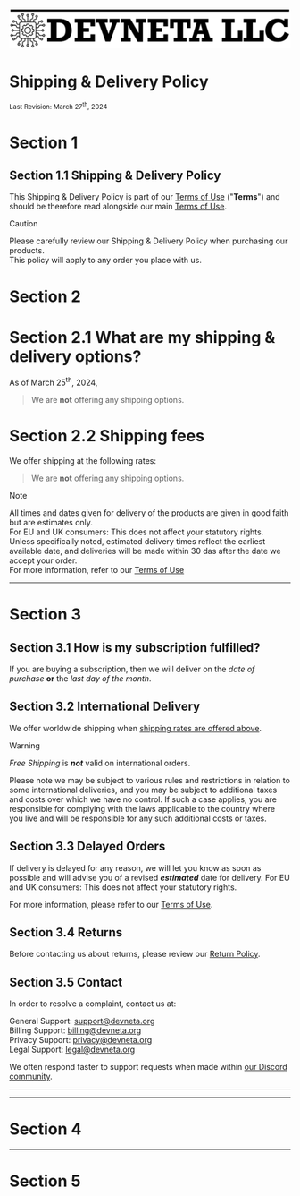 ![Devneta LLC Banner](/main/assets/png/blackbanner.png)


# Shipping & Delivery Policy
<small>Last Revision: March 27<sup>th</sup>, 2024</small> <br />

# Section 1

## Section 1.1 Shipping & Delivery Policy

This Shipping & Delivery Policy is part of our [Terms of Use](/main/policy/consumer/terms-of-use.md) ("**Terms**") and should be therefore read alongside our main [Terms of Use](/main/policy/consumer/terms-of-use.md). <br />

> [!CAUTION]
> Please carefully review our Shipping & Delivery Policy when purchasing our products. <br />
> This policy will apply to any order you place with us.

# Section 2

# Section 2.1 What are my shipping & delivery options?

As of March 25<sup>th</sup>, 2024, <br />
> We are **not** offering any shipping options.

# Section 2.2 Shipping fees

We offer shipping at the following rates: <br />

> We are **not** offering any shipping options.

> [!NOTE]
> All times and dates given for delivery of the products are given in good faith but are estimates only. <br />
> For EU and UK consumers: This does not affect your statutory rights. Unless specifically noted, estimated delivery times reflect the earliest available date, and deliveries will be made within 30 das after the date we accept your order. <br />
> For more information, refer to our [Terms of Use](/main/policy/consumer/terms-of-use.md)



---

# Section 3

## Section 3.1 How is my subscription fulfilled?

If you are buying a subscription, then we will deliver on the _date of purchase_ **or** the _last day of the month_. <br />

## Section 3.2 International Delivery

We offer worldwide shipping when [shipping rates are offered above](#section-21-what-are-my-shipping--delivery-options). <br />

> [!WARNING]
> _Free Shipping_ is **_not_** valid on international orders.

Please note we may be subject to various rules and restrictions in relation to some international deliveries, and you may be subject to additional taxes and costs over which we have no control. If such a case applies, you are responsible for complying with the laws applicable to the country where you live and will be responsible for any such additional costs or taxes. <br />


## Section 3.3 Delayed Orders

If delivery is delayed for any reason, we will let you know as soon as possible and will advise you of a revised **_estimated_** date for delivery. For EU and UK consumers: This does not affect your statutory rights. <br />

For more information, please refer to our [Terms of Use](/main/policy/consumer/terms-of-use.md). <br />


## Section 3.4 Returns

Before contacting us about returns, please review our [Return Policy](/main/policy/consumer/returns.md).

## Section 3.5 Contact

In order to resolve a complaint, contact us at: <br />

General Support: <support@devneta.org> <br />
Billing Support: <billing@devneta.org> <br />
Privacy Support: <privacy@devneta.org> <br />
Legal Support: <legal@devneta.org> <br />

We often respond faster to support requests when made within [our Discord community](https://discord.devneta.org). <br />

---








---

# Section 4




---

# Section 5
